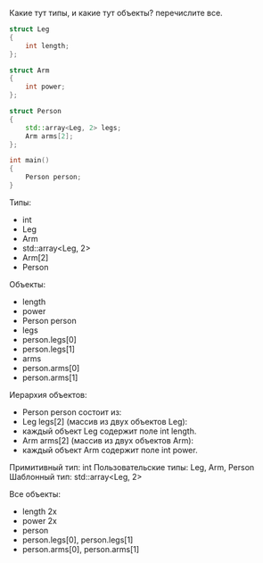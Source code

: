 Какие тут типы, и какие тут объекты? перечислите все.

```cpp
struct Leg
{
    int length;
};

struct Arm
{
    int power;
};

struct Person
{
    std::array<Leg, 2> legs;
    Arm arms[2];
};

int main()
{
    Person person;
}
```
Типы:
* int
* Leg
* Arm
* std::array<Leg, 2>
* Arm[2]
* Person

Объекты:
* length
* power
* Person person
* legs
* person.legs[0]
* person.legs[1]
* arms
* person.arms[0]
* person.arms[1]


Иерархия объектов:
* Person person состоит из:
* Leg legs[2] (массив из двух объектов Leg):
* каждый объект Leg содержит поле int length.
* Arm arms[2] (массив из двух объектов Arm):
* каждый объект Arm содержит поле int power.

Примитивный тип: int
Пользовательские типы: Leg, Arm, Person
Шаблонный тип: std::array<Leg, 2>

Все объекты:
* length 2x
* power 2x
* person
* person.legs[0], person.legs[1]
* person.arms[0], person.arms[1]